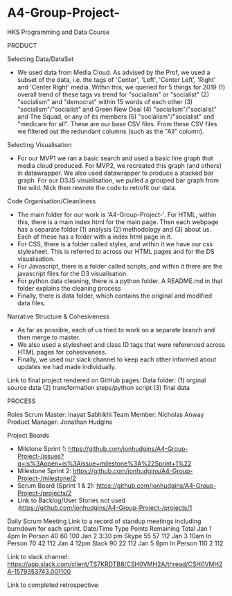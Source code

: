 # A4-Group-Project-
HKS Programming and Data Course 


PRODUCT 

Selecting Data/DataSet 
- We used data from Media Cloud. As advised by the Prof, we used a subset of the data, i.e. the tags of 'Center', 'Left', 'Center Left', 'Right' and 'Center Right' media. Within this, we queried for 5 things for 2019 (1) overall trend of these tags vs trend for "socialism" or "socialist" (2) "socialism" and "democrat" within 15 words of each other (3) "socialism"/"socialist" and Green New Deal (4) "socialism"/"socialist" and The Squad, or any of its members (5) "socialism"/"socialist" and "medicare for all". These are our base CSV files. From these CSV files we filtered out the redundant columns (such as the "All" column). 

Selecting Visualisation 
- For our MVP1 we ran a basic search and used a basic line graph that media cloud produced. For MVP2, we recreated this graph (and others) in datawrapper. We also used datawrapper to produce a stacked bar graph. For our D3JS visualisation, we pulled a grouped bar graph from the wild. Nick then rewrote the code to retrofit our data. 

Code Organisation/Cleanliness
- The main folder for our work is 'A4-Group-Project-'. For HTML, within this, there is a main index.html for the main page. Then each webpage has a separate folder (1) analysis (2) methodology and (3) about us. Each of these has a folder with a index html page in it. 
- For CSS, there is a folder called styles, and within it we have our css stylesheet. This is referred to across our HTML pages and for the DS visualisation. 
- For Javascript, there is a folder called scripts, and within it there are the javascript files for the D3 visualisation.
- For python data cleaning, there is a python folder. A README.md in that folder explains the cleaning process
- Finally, there is data folder, which contains the original and modified data files. 


Narrative Structure & Cohesiveness
- As far as possible, each of us tried to work on a separate branch and then merge to master. 
- We also used a stylesheet and class ID tags that were referenced across HTML pages for cohesiveness. 
- Finally, we used our slack channel to keep each other informed about updates we had made individually. 

 Link to final project rendered on GitHub pages:
 Data folder: (1) orginal source data (2) transformation steps/python script (3) final data 



PROCESS 

Roles 
Scrum Master: Inayat Sabhikhi 
Team Member: Nicholas Anway
Product Manager: Jonathan Hudgins 

Project Boards
- Milstone Sprint 1: https://github.com/jonhudgins/A4-Group-Project-/issues?q=is%3Aopen+is%3Aissue+milestone%3A%22Sprint+1%22
- Milestone Sprint 2: https://github.com/jonhudgins/A4-Group-Project-/milestone/2
- Scrum Board (Sprint 1 & 2): https://github.com/jonhudgins/A4-Group-Project-/projects/2 
- Link to Backlog/User Stories not used :https://github.com/jonhudgins/A4-Group-Project-/projects/1 

Daily Scrum Meeting 
Link to a record of standup meetings including burndown for each sprint. 
    Date/Time 	Type 	Points 	Remaining 	Total
    Jan 1 4pm 	In Person 	40 	60 	100
    Jan 2 3:30 pm 	Skype 	55 	57 	112
    Jan 3 10am 	In Person 	70 	42 	112
    Jan 4 12pm 	Slack 	90 	22 	112
    Jan 5 8pm 	In Person 	110 	2 	112

Link to slack channel: https://app.slack.com/client/TS7KRDTB8/CSH0VMH2A/thread/CSH0VMH2A-1579353743.001100 

Link to completed retrospective: <ADD LINK TO COMPLETED GOOGLE FORM HERE>

   
